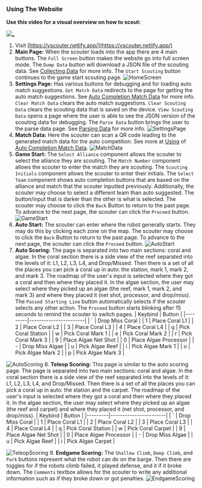 ### Using The Website

**Use this video for a visual overview on how to scout:**

[![_](https://img.youtube.com/vi/y7khXfWZ6MU/0.jpg)](https://www.youtube.com/watch?v=y7khXfWZ6MU)

1. Visit [https://vscouter.netlify.app/](https://vscouter.netlify.app/)
2. **Main Page:** When the scouter loads into the app there are 4 main buttons. The `Full Screen` button makes the website go into full screen mode. The `Dump Data` button will download a JSON file of the scouting data. See [Collecting Data](#collecting-data) for more info. The `Start Scouting` button continues to the game start scouting page.
   ![HomeScreen](../readmeimages/HomeScreen.png)
3. **Settings Page:** Has various buttons for debugging and for loading auto match suggestions. `Get Match Data` redirects to the page for getting the auto match suggestions. See [Auto Completion Match Data](#auto-completion-match-data) for more info. `Clear Match Data` clears the auto match suggestions. `Clear Scouting Data` clears the scouting data that is saved on the device. `View Scouting Data` opens a page where the user is able to see the JSON version of the scouting data for debugging. The `Parse Data` button brings the user to the parse data page. See [Parsing Data](#parsing-data) for more info.
   ![SettingsPage](../readmeimages/SettingsPage.png)
4. **Match Data:** Here the scouter can scan a QR code leading to the generated match data for the auto competition. See more at [Using](#using) of [Auto Completion Match Data](#auto-completion-match-data).
   ![MatchData](../readmeimages/MatchData.png)
5. **Game Start:** The `Select Alliance` component allows the scouter to select the alliance they are scouting. The `Match Number` component allows the scouter to enter the match they are scouting. The `Scouting Initials` component allows the scouter to enter their initials. The `Select Team` component shows auto completion buttons that are based on the alliance and match that the scouter inputted previously. Additionally, the scouter may choose to select a different team than auto suggested. The button/input that is darker than the other is what is selected. The scouter may choose to click the `Back` Button to return to the past page. To advance to the next page, the scouter can click the `Proceed` button.
   ![GameStart](../readmeimages/GameStart.png)
6. **Auto Start:** The scouter can enter where the robot generally starts. They may do this by clicking each zone on the map. The scouter may choose to click the `Back` Button to return to the past page. To advance to the next page, the scouter can click the `Proceed` button.
   ![AutoStart](../readmeimages/AutoStart.png)
7. **Auto Scoring:** The page is separated into two main sections: coral and algae. In the coral section there is a side view of the reef separated into the levels of it: L1, L2, L3, L4, and Drop/Missed. Then there is a set of all the places you can pick a coral up in auto: the station, mark 1, mark 2, and mark 3. The roadmap of the user's input is selected where they got a coral and then where they placed it. In the algae section, the user may select where they picked up an algae (the reef, mark 1, mark 2, and mark 3) and where they placed it (net shot, processor, and drop/miss). The `Passed Starting Line` button automatically selects if the scouter selects any other action. The `Proceed` button starts blinking after 15 seconds to remind the scouter to switch pages.
   | Keybind | Button |
   |---------|-----------------------|
   | ` | Drop Miss Coral |
   | 1 | Place Coral L1 |
   | 2 | Place Coral L2 |
   | 3 | Place Coral L3 |
   | 4 | Place Coral L4 |
   | q | Pick Coral Station |
   | w | Pick Coral Mark 1 |
   | e | Pick Coral Mark 2 |
   | r | Pick Coral Mark 3 |
   | 9 | Place Algae Net Shot |
   | 0 | Place Algae Processor |
   | - | Drop Miss Algae |
   | u | Pick Algae Reef |
   | i | Pick Algae Mark 1 |
   | o | Pick Algae Mark 2 |
   | p | Pick Algae Mark 3 |

![AutoScoring](../readmeimages/AutoScoring.png) 8. **Teleop Scoring:** This page is similar to the auto scoring page. The page is separated into two main sections: coral and algae. In the coral section there is a side view of the reef separated into the levels of it: L1, L2, L3, L4, and Drop/Missed. Then there is a set of all the places you can pick a coral up in auto: the station and the carpet. The roadmap of the user's input is selected where they got a coral and then where they placed it. In the algae section, the user may select where they picked up an algae (the reef and carpet) and where they placed it (net shot, processor, and drop/miss).
| Keybind | Button |
|---------|-----------------------|
| ` | Drop Miss Coral |
| 1 | Place Coral L1 |
| 2 | Place Coral L2 |
| 3 | Place Coral L3 |
| 4 | Place Coral L4 |
| q | Pick Coral Station |
| w | Pick Coral Carpet |
| 9 | Place Algae Net Shot |
| 0 | Place Algae Processor |
| - | Drop Miss Algae |
| u | Pick Algae Reef |
| i | Pick Algae Carpet |

![TeleopScoring](../readmeimages/TeleopScoring.png) 9. **Endgame Scoring:** The `Shallow Climb`, `Deep Climb`, and `Park` buttons represent what the robot can do on the barge. Then there are toggles for if the robots climb failed, it played defense, and it if it broke down. The `Comments` textbox allows for the scouter to write any additional information such as if they broke down or got penalties.
![EndgameScoring](../readmeimages/EndgameScoring.png)
